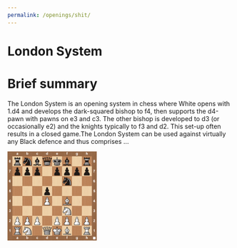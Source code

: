 ```yaml
---
permalink: /openings/shit/
---
```

London System
=============

# Brief summary


The London System is an opening system in chess where White opens with 1.d4 and develops the dark-squared bishop to f4, then supports the d4-pawn with pawns on e3 and c3. The other bishop is developed to d3 (or occasionally e2) and the knights typically to f3 and d2. This set-up often results in a closed game.The London System can be used against virtually any Black defence and thus comprises ...

<img src="/img/London System.png" width="200"/>
